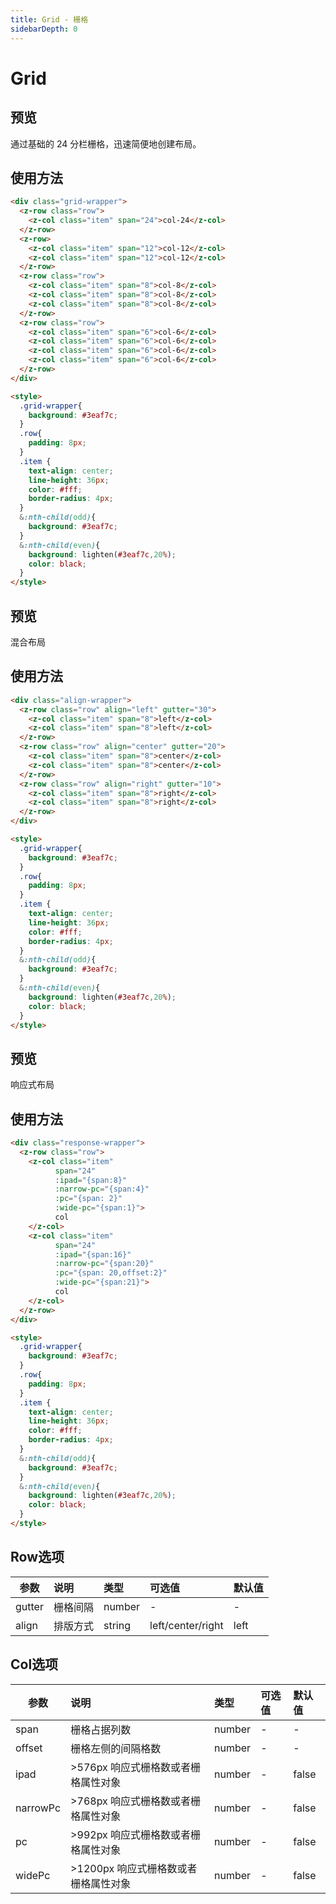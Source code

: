 ```yaml
---
title: Grid - 栅格
sidebarDepth: 0
---
```

# Grid

## 预览
通过基础的 24 分栏栅格，迅速简便地创建布局。

<grid-demo/>

## 使用方法
```html
<div class="grid-wrapper">
  <z-row class="row">
    <z-col class="item" span="24">col-24</z-col>
  </z-row>
  <z-row>
    <z-col class="item" span="12">col-12</z-col>
    <z-col class="item" span="12">col-12</z-col>
  </z-row>
  <z-row class="row">
    <z-col class="item" span="8">col-8</z-col>
    <z-col class="item" span="8">col-8</z-col>
    <z-col class="item" span="8">col-8</z-col>
  </z-row>
  <z-row class="row">
    <z-col class="item" span="6">col-6</z-col>
    <z-col class="item" span="6">col-6</z-col>
    <z-col class="item" span="6">col-6</z-col>
    <z-col class="item" span="6">col-6</z-col>
  </z-row>
</div>

<style>
  .grid-wrapper{
    background: #3eaf7c;
  }
  .row{ 
    padding: 8px;
  }
  .item { 
    text-align: center;
    line-height: 36px;
    color: #fff;
    border-radius: 4px;
  }
  &:nth-child(odd){ 
    background: #3eaf7c; 
  }
  &:nth-child(even){ 
    background: lighten(#3eaf7c,20%);
    color: black; 
  }
</style>
```


## 预览
混合布局

## 使用方法
```html
<div class="align-wrapper">
  <z-row class="row" align="left" gutter="30">
    <z-col class="item" span="8">left</z-col>
    <z-col class="item" span="8">left</z-col>
  </z-row>
  <z-row class="row" align="center" gutter="20">
    <z-col class="item" span="8">center</z-col>
    <z-col class="item" span="8">center</z-col>
  </z-row>
  <z-row class="row" align="right" gutter="10">
    <z-col class="item" span="8">right</z-col>
    <z-col class="item" span="8">right</z-col>
  </z-row>
</div>

<style>
  .grid-wrapper{
    background: #3eaf7c;
  }
  .row{ 
    padding: 8px;
  }
  .item { 
    text-align: center;
    line-height: 36px;
    color: #fff;
    border-radius: 4px;
  }
  &:nth-child(odd){ 
    background: #3eaf7c; 
  }
  &:nth-child(even){ 
    background: lighten(#3eaf7c,20%);
    color: black; 
  }
</style>
```


## 预览
响应式布局

## 使用方法
```html
<div class="response-wrapper">
  <z-row class="row">
    <z-col class="item"
          span="24"
          :ipad="{span:8}"
          :narrow-pc="{span:4}"
          :pc="{span: 2}"
          :wide-pc="{span:1}">
          col
    </z-col>
    <z-col class="item"
          span="24"
          :ipad="{span:16}"
          :narrow-pc="{span:20}"
          :pc="{span: 20,offset:2}"
          :wide-pc="{span:21}">
          col
    </z-col>
  </z-row>
</div>

<style>
  .grid-wrapper{
    background: #3eaf7c;
  }
  .row{ 
    padding: 8px;
  }
  .item { 
    text-align: center;
    line-height: 36px;
    color: #fff;
    border-radius: 4px;
  }
  &:nth-child(odd){ 
    background: #3eaf7c; 
  }
  &:nth-child(even){ 
    background: lighten(#3eaf7c,20%);
    color: black; 
  }
</style>
```

## Row选项
| 参数    | 说明       | 类型    | 可选值           | 默认值 |
| ------- |:-----------|:--------|:-----------------|:------|
| gutter  | 栅格间隔   | number  |-                 |-      |
| align   | 排版方式   | string  |left/center/right |left   |


## Col选项
| 参数     | 说明                                | 类型    | 可选值 | 默认值 |
| -------- |:------------------------------------|:--------|:------|:------|
| span     | 栅格占据列数                         | number |-      |-      |
| offset   | 栅格左侧的间隔格数                   | number |-       |-   |
| ipad     | >576px 响应式栅格数或者栅格属性对象  | number |-       |false  |
| narrowPc | >768px 响应式栅格数或者栅格属性对象  | number |-       |false  |
| pc       | >992px 响应式栅格数或者栅格属性对象  | number |-       |false  |
| widePc   | >1200px 响应式栅格数或者栅格属性对象 | number |-       |false  |